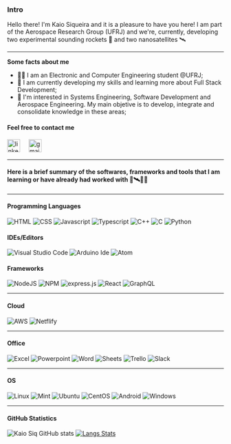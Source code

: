 ### Intro

Hello there! I'm Kaio Siqueira and it is a pleasure to have you here! I am part of the Aerospace Research Group (UFRJ) and we're, currently, developing two experimental sounding rockets :rocket: and two nanosatellites 🛰️

---
**Some facts about me**

* 👨‍💻 I am an Electronic and Computer Engineering student @UFRJ;
* 📝 I am currently developing my skills and learning more about Full Stack Development;
* 🤩 I'm interested in Systems Engineering, Software Development and Aerospace Engineering. My main objetive is to develop, integrate and consolidate knowledge in these areas;


#### **Feel free to contact me**

<a href="https://www.linkedin.com/in/kaio-siqueira/"><img src="https://www.vectorlogo.zone/logos/linkedin/linkedin-icon.svg" width="30px" alt="linkedin"></a>
&nbsp; &nbsp;
<a href="mailto:kaio.siqueira@poli.ufrj.br"><img src="https://upload.wikimedia.org/wikipedia/commons/thumb/7/7e/Gmail_icon_%282020%29.svg/512px-Gmail_icon_%282020%29.svg.png" width="30px" alt="gmail"></a>

---
#### Here is a brief summary of the softwares, frameworks and tools that I am learning or have already had worked with 🚀🛰️👨‍💻

---
#### Programming Languages

![HTML](https://img.shields.io/badge/HTML5-E34F26?style=for-the-badge&logo=html5&logoColor=white)
![CSS](https://img.shields.io/badge/CSS-239120?&style=for-the-badge&logo=css3&logoColor=white)
![Javascript](https://img.shields.io/badge/JavaScript-F7DF1E?style=for-the-badge&logo=javascript&logoColor=black)
![Typescript](https://img.shields.io/badge/TypeScript-007ACC?style=for-the-badge&logo=typescript&logoColor=white)
![C++](https://img.shields.io/badge/C%2B%2B-00599C?style=for-the-badge&logo=c%2B%2B&logoColor=white)
![C](	https://img.shields.io/badge/C-00599C?style=for-the-badge&logo=c&logoColor=white)
![Python](https://img.shields.io/badge/Python-3776AB?style=for-the-badge&logo=python&logoColor=white)


#### IDEs/Editors

![Visual Studio Code](https://img.shields.io/badge/VisualStudioCode-0078d7.svg?style=for-the-badge&logo=visual-studio-code&logoColor=white)
![Arduino Ide](https://img.shields.io/badge/Arduino_IDE-00979D?style=for-the-badge&logo=arduino&logoColor=white)
![Atom](https://img.shields.io/badge/Atom-66595C?style=for-the-badge&logo=Atom&logoColor=white)


#### Frameworks

![NodeJS](https://img.shields.io/badge/Node.js-339933?style=for-the-badge&logo=nodedotjs&logoColor=white)
![NPM](https://img.shields.io/badge/npm-CB3837?style=for-the-badge&logo=npm&logoColor=white)
![express.js](https://img.shields.io/badge/Express.js-000000?style=for-the-badge&logo=express&logoColor=white)
![React](https://img.shields.io/badge/React-20232A?style=for-the-badge&logo=react&logoColor=61DAFB)
![GraphQL](https://img.shields.io/badge/GraphQl-E10098?style=for-the-badge&logo=graphql&logoColor=white)

---
#### Cloud

![AWS](https://img.shields.io/badge/Amazon_AWS-232F3E?style=for-the-badge&logo=amazon-aws&logoColor=white)
![Netflify](https://img.shields.io/badge/Netlify-00C7B7?style=for-the-badge&logo=netlify&logoColor=white)

---
#### Office

![Excel](https://img.shields.io/badge/Microsoft_Excel-217346?style=for-the-badge&logo=microsoft-excel&logoColor=white)
![Powerpoint](https://img.shields.io/badge/Microsoft_PowerPoint-B7472A?style=for-the-badge&logo=microsoft-powerpoint&logoColor=white)
![Word](https://img.shields.io/badge/Microsoft_Word-2B579A?style=for-the-badge&logo=microsoft-word&logoColor=white)
![Sheets](https://img.shields.io/badge/Google%20Sheets-34A853?style=for-the-badge&logo=google-sheets&logoColor=white)
![Trello](https://img.shields.io/badge/Trello-0052CC?style=for-the-badge&logo=trello&logoColor=white)
![Slack](https://img.shields.io/badge/Slack-4A154B?style=for-the-badge&logo=slack&logoColor=white)

---
#### OS

![Linux](https://img.shields.io/badge/Linux-FCC624?style=for-the-badge&logo=linux&logoColor=black)
![Mint](https://img.shields.io/badge/Linux_Mint-87CF3E?style=for-the-badge&logo=linux-mint&logoColor=white)
![Ubuntu](https://img.shields.io/badge/Ubuntu-E95420?style=for-the-badge&logo=ubuntu&logoColor=white)
![CentOS](https://img.shields.io/badge/Cent%20OS-262577?style=for-the-badge&logo=CentOS&logoColor=white)
![Android](https://img.shields.io/badge/Android-3DDC84?style=for-the-badge&logo=android&logoColor=white)
![Windows](https://img.shields.io/badge/Windows-0078D6?style=for-the-badge&logo=windows&logoColor=white)

---

#### GitHub Statistics

![Kaio Siq GitHub stats](https://github-readme-stats.vercel.app/api?username=kaiosiq&show_icons=true&theme=jolly) [![Langs Stats](https://github-readme-stats.vercel.app/api/top-langs/?username=kaiosiq&layout=compact)](https://github.com/brendaferrari/github-readme-stats)

<!---
KaioSiq/KaioSiq is a ✨ special ✨ repository because its `README.md` (this file) appears on your GitHub profile.
You can click the Preview link to take a look at your changes.
--->
